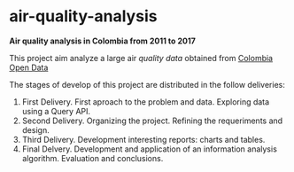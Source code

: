 # air-quality-analysis

**Air quality analysis in Colombia from 2011 to 2017**

This project aim analyze a large air *quality data* obtained from [Colombia Open Data](datos.gov.co)

The stages of develop of this project are distributed in the follow deliveries:

1. First Delivery. First aproach to the problem and data. Exploring data using a Query API.
2. Second Delivery. Organizing the project. Refining the requeriments and design.
3. Third Delivery. Development interesting reports: charts and tables.
4. Final Delvery. Development and application of an information analysis algorithm. Evaluation and conclusions.

